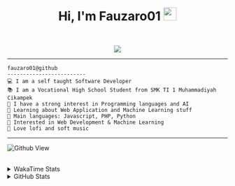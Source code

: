 <h1 align="center">
Hi, I'm Fauzaro01
  <img src="https://media.giphy.com/media/hvRJCLFzcasrR4ia7z/giphy.gif" width="30"></h1>
<br/>

<p align="center">
  <a href="https://github.com/DenverCoder1/readme-typing-svg">
    <img src="https://readme-typing-svg.herokuapp.com?lines=Chill%20and%20Coding;Full+Stack+Web+Developer;Student;Software%20Develover;Always%20learning%20new%20things&center=true&width=380&height=45">
  </a>
</p>

<hr>

```
fauzaro01@github
-------------------------
💻 I am a self taught Software Developer
📚 I am a Vocational High School Student from SMK TI 1 Muhammadiyah Cikampek
📝 I have a strong interest in Programming languages and AI
🌱 Learning about Web Application and Machine Learning stuff
🌟 Main languages: Javascript, PHP, Python
🚩 Interested in Web Development & Machine Learning
🎵 Love lofi and soft music 
```

<hr>

![Github View](https://komarev.com/ghpvc/?username=fauzaro01&style=flat-square)
<br><br>
<details>
  <summary>
     WakaTime Stats
  </summary>
  <br>
  <!--START_SECTION:waka-->

```txt
From: 10 September 2021 - To: 19 March 2025

Total Time: 791 hrs 1 min

JavaScript          228 hrs 48 mins ███████▒░░░░░░░░░░░░░░░░░   28.93 %
PHP                 157 hrs 49 mins █████░░░░░░░░░░░░░░░░░░░░   19.95 %
HTML                100 hrs 27 mins ███▒░░░░░░░░░░░░░░░░░░░░░   12.70 %
Blade Template      77 hrs 58 mins  ██▒░░░░░░░░░░░░░░░░░░░░░░   09.86 %
EJS                 56 hrs 49 mins  █▓░░░░░░░░░░░░░░░░░░░░░░░   07.18 %
Java                41 hrs 50 mins  █▒░░░░░░░░░░░░░░░░░░░░░░░   05.29 %
CSS                 32 hrs 29 mins  █░░░░░░░░░░░░░░░░░░░░░░░░   04.11 %
JSON                30 hrs 34 mins  █░░░░░░░░░░░░░░░░░░░░░░░░   03.87 %
Python              13 hrs 26 mins  ▒░░░░░░░░░░░░░░░░░░░░░░░░   01.70 %
Other               6 hrs 24 mins   ▒░░░░░░░░░░░░░░░░░░░░░░░░   00.81 %
```

<!--END_SECTION:waka-->
</details>
<details>
  <summary>
    GitHub Stats
  </summary>
  <br>
  <div align="center">
    <img src="https://github-readme-stats.vercel.app/api?username=Fauzaro01&show_icons=true&theme=algolia" alt="Fauzaro01's GitHub Stats" style="margin: 20px;" />
    <img src="https://github-readme-streak-stats.herokuapp.com/?user=Fauzaro01&theme=algolia" alt="Fauzaro01's GitHub Streak" style="margin: 20px;" />
  </div>

  <div align="center">
    <img src="https://github-readme-stats.vercel.app/api?username=Fauzaro01&show_icons=true&locale=en&count_private=true&hide_rank=true&custom_title=My%20GitHub%20Stats&disable_animations=true&theme=algolia" alt="Fauzaro01's Stars" style="margin: 20px;" />
    <img src="https://github-readme-stats.vercel.app/api/top-langs/?username=Fauzaro01&langs_count=8&theme=algolia&layout=compact" alt="Top Languages" style="margin: 20px;" />
  </div>
</details>
